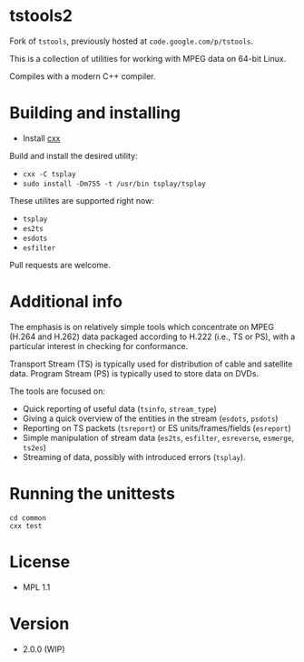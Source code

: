 # tstools2

Fork of `tstools`, previously hosted at `code.google.com/p/tstools`.

This is a collection of utilities for working with MPEG data on 64-bit Linux.

Compiles with a modern C++ compiler.

# Building and installing

* Install [cxx](https://github.com/xyproto/cxx)

Build and install the desired utility:

* `cxx -C tsplay`
* `sudo install -Dm755 -t /usr/bin tsplay/tsplay`

These utilites are supported right now:

* `tsplay`
* `es2ts`
* `esdots`
* `esfilter`

Pull requests are welcome.

# Additional info

The emphasis is on relatively simple tools which concentrate on MPEG (H.264 and
H.262) data packaged according to H.222 (i.e., TS or PS), with a particular
interest in checking for conformance.

Transport Stream (TS) is typically used for distribution of cable and satellite
data. Program Stream (PS) is typically used to store data on DVDs.

The tools are focused on:

* Quick reporting of useful data (`tsinfo`, `stream_type`)
* Giving a quick overview of the entities in the stream (`esdots`, `psdots`)
* Reporting on TS packets (`tsreport`) or ES units/frames/fields (`esreport`)
* Simple manipulation of stream data (`es2ts`, `esfilter`, `esreverse`, `esmerge`, `ts2es`)
* Streaming of data, possibly with introduced errors (`tsplay`).

# Running the unittests

    cd common
    cxx test

# License

* MPL 1.1

# Version

* 2.0.0 (WIP)

